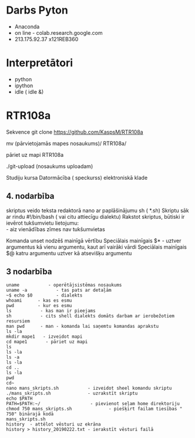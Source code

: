 # Darbs Pyton
- Anaconda
 - on line - colab.research.google.com
  - 213.175.92.37 x121REB360
# Interpretātori
 - python
 - ipython
 - idle ( idle &)
 

# RTR108a

Sekvence
git clone https://github.com/KaspsM/RTR108a

mv (pārvietojamās mapes nosaukums)/ RTR108a/

pāriet uz mapi RTR108a

./git-upload (nosaukums uploadam)


Studiju kursa Datormācība ( speckurss) elektroniskā klade
## 4. nodarbība

 skriptus veido teksta redaktorā nano ar paplāšinājumu sh ( *.sh)
 Skriptu sāk ar rindu #!/bin/bash ( vai citu attiecīgu dialektu)
 Rakstot skriptus, būtiski ir ievērot tukšumvietu lietojumu:  
    - aiz vienādības zīmes nav tukšumvietas
    
 Komanda unset nodzēš mainīgā vērtību
  Speciālais mainīgais $* - uztver argumentus kā vienu argumentu, kaut arī vairāki vārdi
  Speciālais mainīgais $@ katru argumentu uztver kā atsevišķu argumentu
 
 
## 3 nodarbība
    uname           - operētājsistēmas nosaukums  
    uname -a           - tas pats ar detaļām  
    ~$ echo $0         - dialekts  
    whoami      - kas es esmu  
    pwd         - kur es esmu  
    ls           - kas man ir pieejams            
    sh           - cits shell dialekts domāts darbam ar ierobežotiem resursiem  
    man pwd      - man - komanda lai saņemtu komandas aprakstu  
    ls -la  
    mkdir mape1   - izveidot mapi  
    cd mape1       - pāriet uz mapi  
    ls  
    ls -la  
    ls -a  
    ls -la  
    cd ..  
    ls -la  
    pwd    
    cd~    
    nano mans_skripts.sh           - izveidot sheel komandu skriptu  
    ./mans_skripts.sh              - uzrakstīt skriptu  
    echo $PATH  
    PATH=$PATH:~/                   - pievienot seļam home direktoriju  
    chmod 750 mans_skripts.sh              - piešķirt failam tiesības " 750" binārajā kodā   
    mans_skripts.sh  
    history  - attēlot vēsturi uz ekrāna    
    history > history_20190222.txt - ierakstīt vēsturi failā 
    

 



